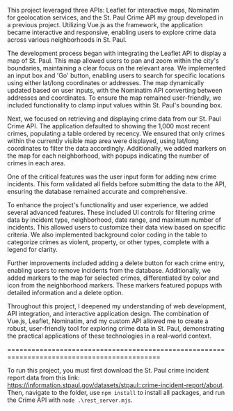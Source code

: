 This project leveraged three APIs: Leaflet for interactive maps, Nominatim for geolocation services, and the St. Paul Crime API my group developed in a previous project. Utilizing Vue.js as the framework, the application became interactive and responsive, enabling users to explore crime data across various neighborhoods in St. Paul.

The development process began with integrating the Leaflet API to display a map of St. Paul. This map allowed users to pan and zoom within the city's boundaries, maintaining a clear focus on the relevant area. We implemented an input box and 'Go' button, enabling users to search for specific locations using either lat/long coordinates or addresses. The map dynamically updated based on user inputs, with the Nominatim API converting between addresses and coordinates. To ensure the map remained user-friendly, we included functionality to clamp input values within St. Paul's bounding box.

Next, we focused on retrieving and displaying crime data from our St. Paul Crime API. The application defaulted to showing the 1,000 most recent crimes, populating a table ordered by recency. We ensured that only crimes within the currently visible map area were displayed, using lat/long coordinates to filter the data accordingly. Additionally, we added markers on the map for each neighborhood, with popups indicating the number of crimes in each area.

One of the critical features was the user input form for adding new crime incidents. This form validated all fields before submitting the data to the API, ensuring the database remained accurate and comprehensive.

To enhance the project's functionality and user experience, we added several advanced features. These included UI controls for filtering crime data by incident type, neighborhood, date range, and maximum number of incidents. This allowed users to customize their data view based on specific criteria. We also implemented background color coding in the table to categorize crimes as violent, property, or other types, complete with a legend for clarity.

Further improvements included adding a delete button for each crime entry, enabling users to remove incidents from the database. Additionally, we added markers to the map for selected crimes, differentiated by color and icon from the neighborhood markers. These markers featured popups with detailed information and a delete option.

Throughout this project, I deepened my understanding of web development, API integration, and interactive application design. The combination of Vue.js, Leaflet, Nominatim, and my custom API allowed me to create a robust, user-friendly tool for exploring crime data in St. Paul, demonstrating the practical applications of these technologies in a real-world context.

============================================================================================

To run this project, you must first download the St. Paul crime incident report data from this link: https://information.stpaul.gov/datasets/stpaul::crime-incident-report/about. Then, navigate to the folder, use ```npm install``` to install all packages, and run the Crime API with ```node .\rest_server.mjs```. 

